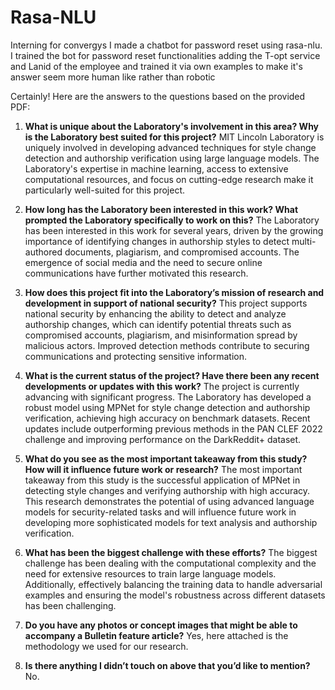 # Rasa-NLU
Interning for convergys I made a chatbot for password reset using rasa-nlu.
I trained the bot for password reset functionalities adding the T-opt service and Lanid of the employee and trained it via own examples to make it's answer seem more human like rather than robotic


Certainly! Here are the answers to the questions based on the provided PDF:

1. **What is unique about the Laboratory's involvement in this area? Why is the Laboratory best suited for this project?**
   MIT Lincoln Laboratory is uniquely involved in developing advanced techniques for style change detection and authorship verification using large language models. The Laboratory's expertise in machine learning, access to extensive computational resources, and focus on cutting-edge research make it particularly well-suited for this project.

2. **How long has the Laboratory been interested in this work? What prompted the Laboratory specifically to work on this?**
   The Laboratory has been interested in this work for several years, driven by the growing importance of identifying changes in authorship styles to detect multi-authored documents, plagiarism, and compromised accounts. The emergence of social media and the need to secure online communications have further motivated this research.

3. **How does this project fit into the Laboratory’s mission of research and development in support of national security?**
   This project supports national security by enhancing the ability to detect and analyze authorship changes, which can identify potential threats such as compromised accounts, plagiarism, and misinformation spread by malicious actors. Improved detection methods contribute to securing communications and protecting sensitive information.

4. **What is the current status of the project? Have there been any recent developments or updates with this work?**
   The project is currently advancing with significant progress. The Laboratory has developed a robust model using MPNet for style change detection and authorship verification, achieving high accuracy on benchmark datasets. Recent updates include outperforming previous methods in the PAN CLEF 2022 challenge and improving performance on the DarkReddit+ dataset.

5. **What do you see as the most important takeaway from this study? How will it influence future work or research?**
   The most important takeaway from this study is the successful application of MPNet in detecting style changes and verifying authorship with high accuracy. This research demonstrates the potential of using advanced language models for security-related tasks and will influence future work in developing more sophisticated models for text analysis and authorship verification.

6. **What has been the biggest challenge with these efforts?**
   The biggest challenge has been dealing with the computational complexity and the need for extensive resources to train large language models. Additionally, effectively balancing the training data to handle adversarial examples and ensuring the model's robustness across different datasets has been challenging.

7. **Do you have any photos or concept images that might be able to accompany a Bulletin feature article?**
   Yes, here attached is the methodology we used for our research.

8. **Is there anything I didn’t touch on above that you’d like to mention?**
   No.
